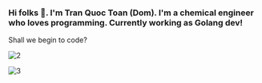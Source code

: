 ### Hi folks 👋. I'm Tran Quoc Toan (Dom). I'm a chemical engineer who loves programming. Currently working as Golang dev!
Shall we begin to code?

![2](https://media.giphy.com/media/2KAGlmkPywhZS/giphy.gif)

  ![3](https://media.giphy.com/media/Cglm3JaOZFSOFYx1qY/giphy.gif)  
